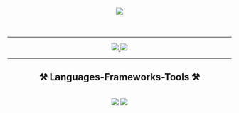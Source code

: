 <h1 align="center">
    <img src="https://readme-typing-svg.herokuapp.com/?font=Righteous&size=35&center=true&vCenter=true&width=500&height=70&duration=4000&lines=Hi+There!+👋;+I'm+Mohammed+Anaz!;" />
</h1>


<br/>

<hr/>


 
<div align="center"> 
  <a href="mailto:mohammedanaz@gmial.com">
    <img src="https://img.shields.io/badge/Gmail-333333?style=for-the-badge&logo=gmail&logoColor=red" />
  </a>
  <a href="https://www.linkedin.com/in/mohammed-anaz-b2269b24/" target="_blank">
    <img src="https://img.shields.io/badge/LinkedIn-0077B5?style=for-the-badge&logo=linkedin&logoColor=white" target="blank" />
  </a>
</div>

 <hr/>
 
<h2 align="center">⚒️ Languages-Frameworks-Tools ⚒️</h2>
<br/>
<div align="center">
    <img src="https://skillicons.dev/icons?i=react,django,bootstrap,html,css,vscode,github,git,figma,tailwind,postman,vercel,redux" />
    <img src="https://skillicons.dev/icons?i=python,javascript,java,postgresql" /><br>
</div>

<br/>



<div align="center">


<br/>
